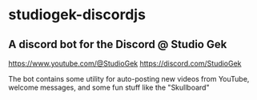 # studiogek-discordjs
## A discord bot for the Discord @ Studio Gek 

https://www.youtube.com/@StudioGek
https://discord.com/StudioGek

The bot contains some utility for auto-posting new videos from YouTube, welcome messages, and some fun stuff like the "Skullboard"
